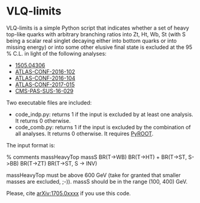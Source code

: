 # VLQ-limits

VLQ-limits is a simple Python script that indicates whether a set of heavy top-like quarks with arbitrary branching ratios into Zt, Ht, Wb, St (with S being a scalar real singlet decaying either into bottom quarks or into missing energy) or into some other elusive final state is excluded at the 95 % C.L. in light of the following analyses:

- [1505.04306](http://arxiv.org/abs/1505.04306)
- [ATLAS-CONF-2016-102](http://cds.cern.ch/record/2219436)
- [ATLAS-CONF-2016-104](http://cds.cern.ch/record/2220371)
- [ATLAS-CONF-2017-015](http://cds.cern.ch/record/2257730)
- [CMS-PAS-SUS-16-029](http://cds.cern.ch/record/2205176)

Two executable files are included:

- code_indp.py: returns 1 if the input is excluded by at least one analysis. It returns 0 otherwise.
- code_comb.py: returns 1 if the input is excluded by the combination of all analyses. It returns 0 otherwise. It requires [PyROOT](http://root.cern.ch/pyroot).

The input format is:

% comments
massHeavyTop  massS  BR(T->WB)  BR(T->HT) + BR(T->ST, S->BB)  BR(T->ZT)  BR(T->ST, S -> INV)

massHeavyTop must be above 600 GeV (take for granted that smaller masses are excluded, ;-)). massS should be in the range (100, 400) GeV.

Please, cite [arXiv:1705.0xxxx](http://arxiv.org/abs/1705.0xxxx) if you use this code.

